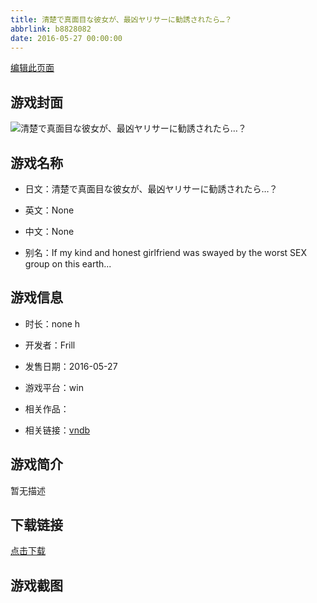 ```yaml
---
title: 清楚で真面目な彼女が、最凶ヤリサーに勧誘されたら…？
abbrlink: b8828082
date: 2016-05-27 00:00:00
---
```

[编辑此页面](https://github.com/ACG-3/ADV3-source/blob/main/source/_posts/games/%E6%B8%85%E6%A5%9A%E3%81%A7%E7%9C%9F%E9%9D%A2%E7%9B%AE%E3%81%AA%E5%BD%BC%E5%A5%B3%E3%81%8C%E3%80%81%E6%9C%80%E5%87%B6%E3%83%A4%E3%83%AA%E3%82%B5%E3%83%BC%E3%81%AB%E5%8B%A7%E8%AA%98%E3%81%95%E3%82%8C%E3%81%9F%E3%82%89%E2%80%A6%EF%BC%9F.md)

## 游戏封面

![清楚で真面目な彼女が、最凶ヤリサーに勧誘されたら…？](https%3A//pan.timero.xyz/onedrive/img_lib_001/%E6%B8%85%E6%A5%9A%E3%81%A7%E7%9C%9F%E9%9D%A2%E7%9B%AE%E3%81%AA%E5%BD%BC%E5%A5%B3%E3%81%8C%E3%80%81%E6%9C%80%E5%87%B6%E3%83%A4%E3%83%AA%E3%82%B5%E3%83%BC%E3%81%AB%E5%8B%A7%E8%AA%98%E3%81%95%E3%82%8C%E3%81%9F%E3%82%89%E2%80%A6%EF%BC%9F_cover.avif)


## 游戏名称

- 日文：清楚で真面目な彼女が、最凶ヤリサーに勧誘されたら…？
- 英文：None
- 中文：None

- 别名：If my kind and honest girlfriend was swayed by the worst SEX group on this earth...


## 游戏信息

- 时长：none h
- 开发者：Frill
- 发售日期：2016-05-27
- 游戏平台：win
- 相关作品：

- 相关链接：[vndb](https://vndb.org/v19165)


## 游戏简介

暂无描述


## 下载链接

[点击下载](https://pan.timero.xyz/onedrive/adv_lib_001/%E6%B8%85%E6%A5%9A%E3%81%A7%E7%9C%9F%E9%9D%A2%E7%9B%AE%E3%81%AA%E5%BD%BC%E5%A5%B3%E3%81%8C%E3%80%81%E6%9C%80%E5%87%B6%E3%83%A4%E3%83%AA%E3%82%B5%E3%83%BC%E3%81%AB%E5%8B%A7%E8%AA%98%E3%81%95%E3%82%8C%E3%81%9F%E3%82%89%E2%80%A6%EF%BC%9F)


## 游戏截图


